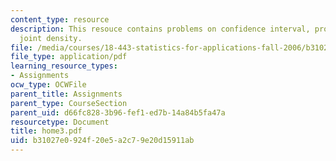 ```yaml
---
content_type: resource
description: This resouce contains problems on confidence interval, probability and
  joint density.
file: /media/courses/18-443-statistics-for-applications-fall-2006/b31027e0924f20e5a2c79e20d15911ab_home3.pdf
file_type: application/pdf
learning_resource_types:
- Assignments
ocw_type: OCWFile
parent_title: Assignments
parent_type: CourseSection
parent_uid: d66fc828-3b96-fef1-ed7b-14a84b5fa47a
resourcetype: Document
title: home3.pdf
uid: b31027e0-924f-20e5-a2c7-9e20d15911ab
---
```

